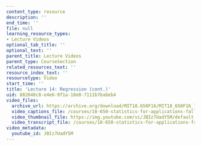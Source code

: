 ```yaml
---
content_type: resource
description: ''
end_time: ''
file: null
learning_resource_types:
- Lecture Videos
optional_tab_title: ''
optional_text: ''
parent_title: Lecture Videos
parent_type: CourseSection
related_resources_text: ''
resource_index_text: ''
resourcetype: Video
start_time: ''
title: 'Lecture 14: Regression (cont.)'
uid: 882040c8-e4e6-9f1a-10e8-7111b7babeb4
video_files:
  archive_url: https://archive.org/download/MIT18.650F16/MIT18_650F16_lec14_300k.mp4
  video_captions_file: /courses/18-650-statistics-for-applications-fall-2016/4e6bd06b94325c52be22b908aaef0182_JBIz7UadY5M.vtt
  video_thumbnail_file: https://img.youtube.com/vi/JBIz7UadY5M/default.jpg
  video_transcript_file: /courses/18-650-statistics-for-applications-fall-2016/cf066bec1c15fc1fb941ed7e82bb1a89_JBIz7UadY5M.pdf
video_metadata:
  youtube_id: JBIz7UadY5M
---
```

